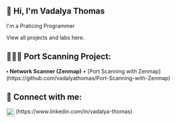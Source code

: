 ##  👋 Hi, I'm Vadalya Thomas

I'm a Praticing Programmer

View all projects and labs here.

<h2> 👩🏾‍💻 Port Scanning Project:</h2>
 ⬩ <b>Network Scanner (Zenmap)</b>
   • [Port Scanning with Zenmap](https://github.com/vadalyathomas/Port-Scanning-with-Zenmap)  
<h2> 🤳 Connect with me:</h2>
<img align="left" alt="VadalyaThomas | LinkedIn" width="22px" src="https://cdn.jsdelivr.net/npm/simple-icons@v3/icons/linkedin.svg" />
(https://www.linkedin.com/in/vadalya-thomas)
<!--
**vadalyathomas/vadalyathomas** is a ✨ _special_ ✨ repository because its `README.md` (this file) appears on your GitHub profile.

Here are some ideas to get you started:


-->
